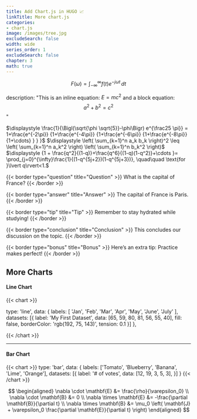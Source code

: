 ```yaml
---
title: Add Chart.js in HUGO 📈
linkTitle: More chart.js 
categories:
- chart.js
image: /images/tree.jpg
excludeSearch: false
width: wide
series_order: 1
excludeSearch: false
chapter: 3
math: true
---
```


$$F(\omega) = \int_{-\infty}^{\infty} f(t) e^{-j\omega t} \, dt$$

<!--more-->
description: "This is an inline equation: $E = mc^2$ and a block equation: $$a^2 + b^2 = c^2$$"

$\displaystyle \frac{1}{\Bigl(\sqrt{\phi \sqrt{5}}-\phi\Bigr) e^{\frac25 \pi}} = 1+\frac{e^{-2\pi}} {1+\frac{e^{-4\pi}} {1+\frac{e^{-6\pi}} {1+\frac{e^{-8\pi}} {1+\cdots} } } }$
        $\displaystyle \left( \sum_{k=1}^n a_k b_k \right)^2 \leq \left( \sum_{k=1}^n a_k^2 \right) \left( \sum_{k=1}^n b_k^2 \right)$
        $\displaystyle {1 +  \frac{q^2}{(1-q)}+\frac{q^6}{(1-q)(1-q^2)}+\cdots }= \prod_{j=0}^{\infty}\frac{1}{(1-q^{5j+2})(1-q^{5j+3})}, \quad\quad \text{for }\lvert q\rvert<1.$


{{< border type="question" title="Question" >}}
What is the capital of France?
{{< /border >}}

{{< border type="answer" title="Answer" >}}
The capital of France is Paris.
{{< /border >}}

{{< border type="tip" title="Tip" >}}
Remember to stay hydrated while studying!
{{< /border >}}

{{< border type="conclusion" title="Conclusion" >}}
This concludes our discussion on the topic.
{{< /border >}}

{{< border type="bonus" title="Bonus" >}}
Here’s an extra tip: Practice makes perfect!
{{< /border >}}

## More Charts

#### Line Chart

{{< chart >}}

  type: 'line',
  data: {
      labels: [
        'Jan',
        'Feb',
        'Mar',
        'Apr',
        'May',
        'June',
        'July'
      ],
    datasets: [{
      label: 'My First Dataset',
      data: [65, 59, 80, 81, 56, 55, 40],
      fill: false,
      borderColor: 'rgb(192, 75, 143)',
      tension: 0.1
    }]
  },

{{< /chart >}}


---

#### Bar Chart

{{< chart >}}
type: 'bar',
data: {
  labels: ['Tomato', 'Blueberry', 'Banana', 'Lime', 'Orange'],
  datasets: [{
    label: '# of votes',
    data: [12, 19, 3, 5, 3],
  }]
}
{{< /chart >}}

$$
\begin{aligned}
  \nabla \cdot \mathbf{E} &= \frac{\rho}{\varepsilon_0} \\
  \nabla \cdot \mathbf{B} &= 0 \\
  \nabla \times \mathbf{E} &= -\frac{\partial \mathbf{B}}{\partial t} \\
  \nabla \times \mathbf{B} &= \mu_0 \left( \mathbf{J} + \varepsilon_0 \frac{\partial \mathbf{E}}{\partial t} \right)
\end{aligned}
$$